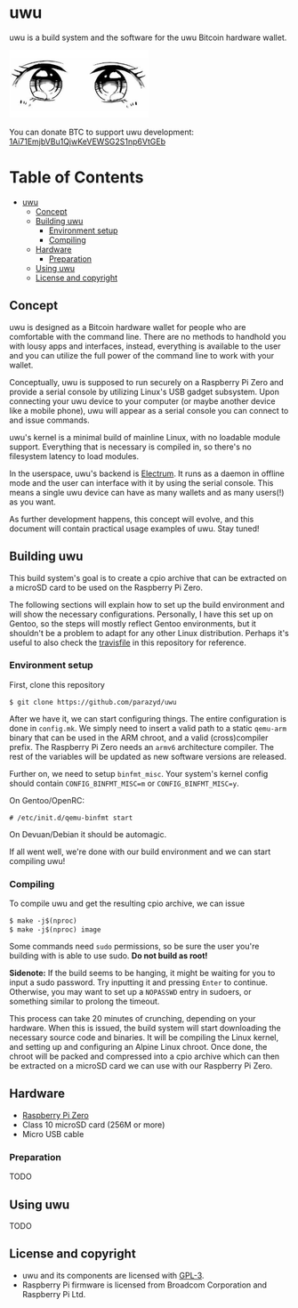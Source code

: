 uwu
===

uwu is a build system and the software for the uwu Bitcoin hardware
wallet.

![uwu](res/uwu.png)

You can donate BTC to support uwu development:
[1Ai71EmjbVBu1QjwKeVEWSG2S1np6VtGEb](bitcoin:1Ai71EmjbVBu1QjwKeVEWSG2S1np6VtGEb)


Table of Contents
=================

   * [uwu](#uwu)
      * [Concept](#concept)
      * [Building uwu](#building-uwu)
         * [Environment setup](#environment-setup)
         * [Compiling](#compiling)
      * [Hardware](#hardware)
         * [Preparation](#preparation)
      * [Using uwu](#using-uwu)
      * [License and copyright](#license-and-copyright)


Concept
-------

uwu is designed as a Bitcoin hardware wallet for people who are
comfortable with the command line. There are no methods to handhold you
with lousy apps and interfaces, instead, everything is available to the
user and you can utilize the full power of the command line to work with
your wallet.

Conceptually, uwu is supposed to run securely on a Raspberry Pi Zero and
provide a serial console by utilizing Linux's USB gadget subsystem. Upon
connecting your uwu device to your computer (or maybe another device
like a mobile phone), uwu will appear as a serial console you can
connect to and issue commands.

uwu's kernel is a minimal build of mainline Linux, with no loadable
module support. Everything that is necessary is compiled in, so there's
no filesystem latency to load modules.

In the userspace, uwu's backend is
[Electrum](https://github.com/spesmilo/electrum). It runs as a daemon in
offline mode and the user can interface with it by using the serial
console. This means a single uwu device can have as many wallets and as
many users(!) as you want.

As further development happens, this concept will evolve, and this
document will contain practical usage examples of uwu. Stay tuned!


Building uwu
------------

This build system's goal is to create a cpio archive that can be
extracted on a microSD card to be used on the Raspberry Pi Zero.

The following sections will explain how to set up the build environment
and will show the necessary configurations. Personally, I have this set
up on Gentoo, so the steps will mostly reflect Gentoo environments, but
it shouldn't be a problem to adapt for any other Linux distribution.
Perhaps it's useful to also check the
[travisfile](https://github.com/parazyd/uwu/blob/master/.travis.yml) in
this repository for reference.

### Environment setup

First, clone this repository

```
$ git clone https://github.com/parazyd/uwu
```

After we have it, we can start configuring things. The entire
configuration is done in `config.mk`. We simply need to insert a valid
path to a static `qemu-arm` binary that can be used in the ARM chroot,
and a valid (cross)compiler prefix. The Raspberry Pi Zero needs an
`armv6` architecture compiler. The rest of the variables will be updated
as new software versions are released.

Further on, we need to setup `binfmt_misc`. Your system's kernel config
should contain `CONFIG_BINFMT_MISC=m` or `CONFIG_BINFMT_MISC=y`.

On Gentoo/OpenRC:

```
# /etc/init.d/qemu-binfmt start
```

On Devuan/Debian it should be automagic.

If all went well, we're done with our build environment and we can start
compiling uwu!


### Compiling

To compile uwu and get the resulting cpio archive, we can issue

```
$ make -j$(nproc)
$ make -j$(nproc) image
```

Some commands need `sudo` permissions, so be sure the user you're
building with is able to use sudo. **Do not build as root!**

**Sidenote:** If the build seems to be hanging, it might be waiting for
you to input a sudo password. Try inputting it and pressing `Enter` to
continue.  Otherwise, you may want to set up a `NOPASSWD` entry in
sudoers, or something similar to prolong the timeout.

This process can take 20 minutes of crunching, depending on your
hardware. When this is issued, the build system will start downloading
the necessary source code and binaries. It will be compiling the Linux
kernel, and setting up and configuring an Alpine Linux chroot. Once
done, the chroot will be packed and compressed into a cpio archive which
can then be extracted on a microSD card we can use with our Raspberry Pi
Zero.


Hardware
--------

* [Raspberry Pi Zero](https://www.raspberrypi.org/products/raspberry-pi-zero/)
* Class 10 microSD card (256M or more)
* Micro USB cable


### Preparation

TODO


Using uwu
---------

TODO


License and copyright
---------------------

* uwu and its components are licensed with
  [GPL-3](https://www.gnu.org/licenses/gpl-3.0.txt).
* Raspberry Pi firmware is licensed from Broadcom Corporation and
  Raspberry Pi Ltd.
